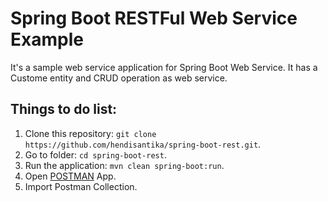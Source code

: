 # Spring Boot RESTFul Web Service Example

It's a sample web service application for Spring Boot Web Service. It has a Custome entity and CRUD operation as web service.

## Things to do list:
1. Clone this repository: `git clone https://github.com/hendisantika/spring-boot-rest.git`.
2. Go to folder: `cd spring-boot-rest`.
3. Run the application: `mvn clean spring-boot:run`.
4. Open [POSTMAN](https://www.postman.com/downloads/) App.
5. Import Postman Collection.